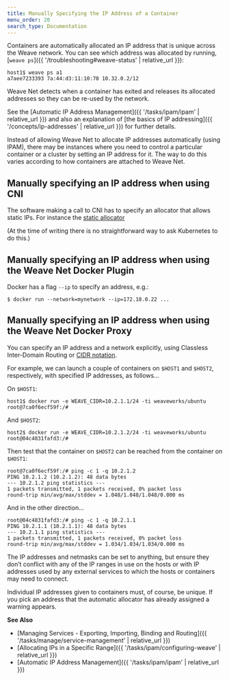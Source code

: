 ```yaml
---
title: Manually Specifying the IP Address of a Container
menu_order: 20
search_type: Documentation
---
```


Containers are automatically allocated an IP address that is unique across the Weave network. You can see which address was allocated by running, [`weave ps`]({{ '/troubleshooting#weave-status' | relative_url }}):

    host1$ weave ps a1
    a7aee7233393 7a:44:d3:11:10:70 10.32.0.2/12

Weave Net detects when a container has exited and releases its allocated addresses so they can be re-used by the network.

See the [Automatic IP Address Management]({{ '/tasks/ipam/ipam' | relative_url }}) and also an explanation of [the basics of IP addressing]({{ '/concepts/ip-addresses' | relative_url }}) for further details.

Instead of allowing Weave Net to allocate IP addresses automatically (using IPAM), there may be instances where you need to control a particular container or a cluster by setting an IP address for it.  The way to do this varies according to how containers are attached to Weave Net.

## Manually specifying an IP address when using CNI

The software making a call to CNI has to specify an allocator that allows static IPs.
For instance the [static allocator](https://github.com/containernetworking/plugins/tree/master/plugins/ipam/static)

(At the time of writing there is no straightforward way to ask Kubernetes to do this.)

## Manually specifying an IP address when using the Weave Net Docker Plugin

Docker has a flag `--ip` to specify an address, e.g.:

    $ docker run --network=mynetwork --ip=172.18.0.22 ...

## Manually specifying an IP address when using the Weave Net Docker Proxy

You can specify an IP address and a network explicitly, using Classless Inter-Domain Routing or [CIDR notation](https://en.wikipedia.org/wiki/Classless_Inter-Domain_Routing).

For example, we can launch a couple of containers on `$HOST1` and
`$HOST2`, respectively, with specified IP addresses, as follows...

On `$HOST1`:

    host1$ docker run -e WEAVE_CIDR=10.2.1.1/24 -ti weaveworks/ubuntu
    root@7ca0f6ecf59f:/#

And `$HOST2`:

    host2$ docker run -e WEAVE_CIDR=10.2.1.2/24 -ti weaveworks/ubuntu
    root@04c4831fafd3:/#

Then test that the container on `$HOST2` can be reached from the container on `$HOST1`:

    root@7ca0f6ecf59f:/# ping -c 1 -q 10.2.1.2
    PING 10.2.1.2 (10.2.1.2): 48 data bytes
    --- 10.2.1.2 ping statistics ---
    1 packets transmitted, 1 packets received, 0% packet loss
    round-trip min/avg/max/stddev = 1.048/1.048/1.048/0.000 ms

And in the other direction...

    root@04c4831fafd3:/# ping -c 1 -q 10.2.1.1
    PING 10.2.1.1 (10.2.1.1): 48 data bytes
    --- 10.2.1.1 ping statistics ---
    1 packets transmitted, 1 packets received, 0% packet loss
    round-trip min/avg/max/stddev = 1.034/1.034/1.034/0.000 ms

The IP addresses and netmasks can be set to anything, but ensure they don’t conflict with any of the IP ranges in use on the hosts or with IP addresses used by any external services to which the hosts or containers may need to connect. 

Individual IP addresses given to containers must, of course, be unique. If you pick an address that the automatic allocator has already assigned a warning appears.

**See Also**

 * [Managing Services - Exporting, Importing, Binding and Routing]({{ '/tasks/manage/service-management' | relative_url }})
 * [Allocating IPs in a Specific Range]({{ '/tasks/ipam/configuring-weave' | relative_url }}) 
 * [Automatic IP Address Management]({{ '/tasks/ipam/ipam' | relative_url }})   

